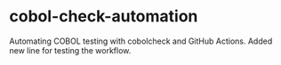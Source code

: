 # cobol-check-automation
Automating COBOL testing with cobolcheck and GitHub Actions.
Added new line for testing the workflow.
